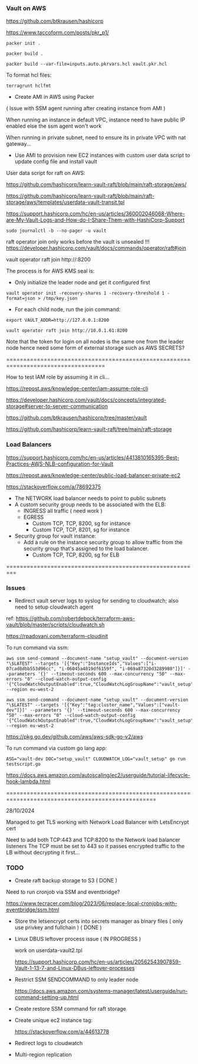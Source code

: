 ### Vault on AWS


https://github.com/btkrausen/hashicorp

https://www.taccoform.com/posts/pkr_p1/


```
packer init .

packer build .

packer build --var-file=inputs.auto.pkrvars.hcl vault.pkr.hcl
```

To format hcl files:
```
terragrunt hclfmt
```



* Create AMI in AWS using Packer

( Issue with SSM agent running after creating instance from AMI )

When running an instance in default VPC, instance need to have public IP enabled else the ssm agent won't work

When running in private subnet, need to ensure its in private VPC with nat gateway...



* Use AMI to provision new EC2 instances with custom user data script to update config file and install vault



User data script for raft on AWS:

https://github.com/hashicorp/learn-vault-raft/blob/main/raft-storage/aws/

https://github.com/hashicorp/learn-vault-raft/blob/main/raft-storage/aws/templates/userdata-vault-transit.tpl


https://support.hashicorp.com/hc/en-us/articles/360002046068-Where-are-My-Vault-Logs-and-How-do-I-Share-Them-with-HashiCorp-Support

```
sudo journalctl -b --no-pager -u vault
```

raft operator join only works before the vault is unsealed !!!
https://developer.hashicorp.com/vault/docs/commands/operator/raft#join

vault operator raft join http://<leader ip>:8200


The process is for AWS KMS seal is:

* Only initialize the leader node and get it configured first
```
vault operator init -recovery-shares 1 -recovery-threshold 1 -format=json > /tmp/key.json
```

* For each child node, run the join command:
```
export VAULT_ADDR=http://127.0.0.1:8200

vault operator raft join http://10.0.1.61:8200
```

Note that the token for login on all nodes is the same one from the leader node hence need some form of external storage such as AWS SECRETS?

===================================================================================

How to test IAM role by assuming it in cli...


https://repost.aws/knowledge-center/iam-assume-role-cli



https://developer.hashicorp.com/vault/docs/concepts/integrated-storage#server-to-server-communication

https://github.com/btkrausen/hashicorp/tree/master/vault

https://github.com/hashicorp/learn-vault-raft/tree/main/raft-storage


### Load Balancers

https://support.hashicorp.com/hc/en-us/articles/4413810165395-Best-Practices-AWS-NLB-configuration-for-Vault

https://repost.aws/knowledge-center/public-load-balancer-private-ec2

https://stackoverflow.com/a/78692375


* The NETWORK load balancer needs to point to public subnets
* A custom security group needs to be associated with the ELB:
    - INGRESS all traffic ( need work )
    - EGRESS
        - Custom TCP, TCP, 8200, sg for instance
        - Custom TCP, TCP, 8201, sg for instance
* Security group for vault instance:
    - Add a rule on the instance security group to allow traffic from the security group that's assigned to the load balancer.
        - Custom TCP, TCP, 8200, sg for ELB



=========================================================

### Issues

* Redirect vault server logs to syslog for sending to cloudwatch; also need to setup cloudwatch agent

ref: https://github.com/robertdebock/terraform-aws-vault/blob/master/scripts/cloudwatch.sh

https://rpadovani.com/terraform-cloudinit


To run command via ssm:
```
aws ssm send-command --document-name "setup_vault" --document-version "\$LATEST" --targets '[{"Key":"InstanceIds","Values":["i-07cad8dbb553d96cc", "i-06045a4819df6159f", "i-069a87320d3289988"]}]' --parameters '{}' --timeout-seconds 600 --max-concurrency "50" --max-errors "0" --cloud-watch-output-config '{"CloudWatchOutputEnabled":true,"CloudWatchLogGroupName":"vault_setup"}' --region eu-west-2
```

```
aws ssm send-command --document-name "setup_vault" --document-version "\$LATEST" --targets '[{"Key":"tag:cluster_name","Values":["vault-dev"]}]' --parameters '{}' --timeout-seconds 600 --max-concurrency "50" --max-errors "0" --cloud-watch-output-config '{"CloudWatchOutputEnabled":true,"CloudWatchLogGroupName":"vault_setup"}' --region eu-west-2
```


https://pkg.go.dev/github.com/aws/aws-sdk-go-v2/aws

To run command via custom go lang app:
```
ASG="vault-dev DOC="setup_vault" CLOUDWATCH_LOG="vault_setup" go run testscript.go
```


https://docs.aws.amazon.com/autoscaling/ec2/userguide/tutorial-lifecycle-hook-lambda.html



==================================================================================================

28/10/2024

Managed to get TLS working with Network Load Balancer with LetsEncrypt cert

Need to add both TCP:443 and TCP:8200 to the Network load balancer listeners
The TCP must be set to 443 so it passes encrypted traffic to the LB without decrypting it first...


### TODO

* Create raft backup storage to S3 ( DONE )

Need to run cronjob via SSM and eventbridge?

https://www.tecracer.com/blog/2023/06/replace-local-cronjobs-with-eventbridge/ssm.html


* Store the letsencrypt certs into secrets manager as binary files ( only use privkey and fullchain ) ( DONE )

* Linux DBUS leftover process issue ( IN PROGRESS )

  work on userdata-vault2.tpl

  https://support.hashicorp.com/hc/en-us/articles/20562543907859-Vault-1-13-7-and-Linux-DBus-leftover-processes



* Restrict SSM SENDCOMMAND to only leader node

  https://docs.aws.amazon.com/systems-manager/latest/userguide/run-command-setting-up.html


* Create restore SSM command for raft storage

* Create unique ec2 instance tag:
  
  https://stackoverflow.com/a/44613778


* Redirect logs to cloudwatch

* Multi-region replication
